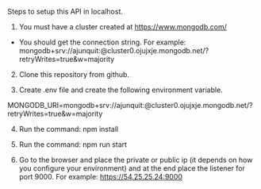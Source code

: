 
Steps to setup this API in localhost.

1. You must have a cluster created at https://www.mongodb.com/

- You should get the connection string. For example: mongodb+srv://ajunquit:<password>@cluster0.ojujxje.mongodb.net/?retryWrites=true&w=majority

2. Clone this repository from github.

3. Create .env file and create the following environment variable.

MONGODB_URI=mongodb+srv://ajunquit:<password>@cluster0.ojujxje.mongodb.net/?retryWrites=true&w=majority

4. Run the command:
    npm install

5. Run the command:
    npm run start

6. Go to the browser and place the private or public ip (it depends on how you configure your environment) and at the end place the listener for port 9000. For example: https://54.25.25.24:9000